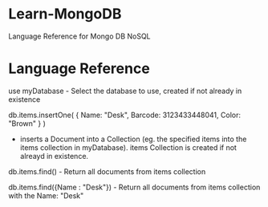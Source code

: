 # Learn-MongoDB

Language Reference for Mongo DB NoSQL

# Language Reference

use myDatabase - Select the database to use, created if not already in existence

db.items.insertOne(
  {
    Name: "Desk",
    Barcode: 3123433448041,
    Color: "Brown"
  }
)

- inserts a Document into a Collection (eg. the specified items into the items collection in myDatabase). items Collection is created if not alreayd in existence.


db.items.find() - Return all documents from items collection

db.items.find({Name : "Desk"}) - Return all documents from items collection with the Name: "Desk"
